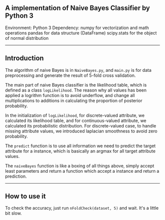 A implementation of Naive Bayes Classifier by Python 3
-----------------------

Environment:    Python 3
Dependency:     numpy for vectorization and math operations
                pandas for data structure (DataFrame)
                scipy.stats for the object of normal distribution

-----------------------

## Introduction

The algorithm of naive Bayes is in `NaiveBayes.py`, and `main.py` is for data preprocessing and generate the result of 5-fold cross validation.

The main part of naive Bayes classifier is the likelihood table, which is defined as a class `logLikelihood`. The reason why all values has been applied a logrithm function is to avoid underflow, and change all multiplications to additions in calculating the proportion of posterior probability.

In the initialization of `logLikelihood`, for discrete-valued attribute, we calculated its likelihood table, and for continuous-valued attribute, we calculated its probabilistic distribution. For discrete-valued case, to handle missing attribute values, we introduced laplacian smoothness to avoid zero probability.

The `predict` function is to use all information we need to predict the target attribute for a instance, which is basically an argmax for all target attribute values.

The `naiveBayes` function is like a boxing of all things above, simply accept least parameters and return a function which accept a instance and return a prediction.

-----------------------
## How to use it

To check the accuracy, just run `nFoldCheck(dataset, 5)` and wait. It's a little bit slow.
